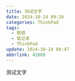 ```yaml
---
title: 测试文字
date: 2024-10-24 09:26
categories: ThinkPad
tags:
  - 联想
  - 笔记本
  - ThinkPad
update: 2024-10-24 09:47
abbrlink: 42688
---
```

测试文字

